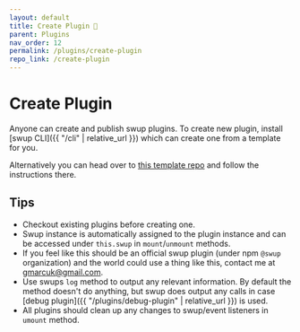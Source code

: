 ```yaml
---
layout: default
title: Create Plugin 🎉
parent: Plugins
nav_order: 12
permalink: /plugins/create-plugin
repo_link: /create-plugin
---
```


# Create Plugin
Anyone can create and publish swup plugins. 
To create new plugin, install [swup CLI]({{ "/cli" | relative_url }}) which can create one from a template for you. 
 
Alternatively you can head over to [this template repo](https://github.com/swup/plugin-template) and follow the instructions there. 

## Tips
- Checkout existing plugins before creating one.
- Swup instance is automatically assigned to the plugin instance and can be accessed under `this.swup` in `mount`/`unmount` methods.
- If you feel like this should be an official swup plugin (under npm `@swup` organization) and the world could use a thing like this, contact me at gmarcuk@gmail.com.
- Use swups `log` method to output any relevant information. By default the method doesn't do anything, but swup does output any calls in case [debug plugin]({{ "/plugins/debug-plugin" | relative_url }}) is used.
- All plugins should clean up any changes to swup/event listeners in `umount` method.
